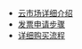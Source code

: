 * [云市场详细介绍](/articles/yycloud/2-/guanwangjieshao.md)
* [发票申请步骤](/articles/yycloud/2-/fapiaoshenqing.md)
* [详细购买流程](/articles/yycloud/2-/goumailiucheng.md)
